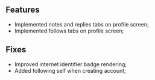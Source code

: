 ## Features
- Implemented notes and replies tabs on profile screen;
- Implemented follows tabs on profile screen;

## Fixes
- Improved internet identifier badge rendering;
- Added following self when creating account;